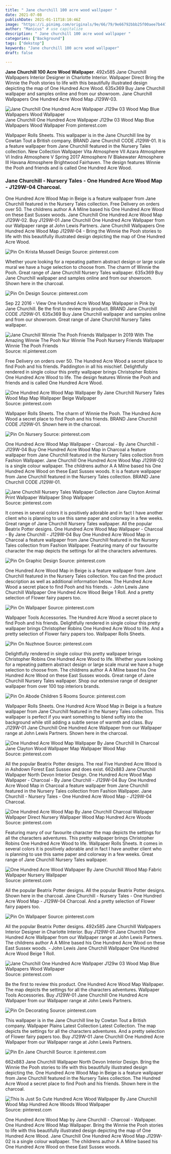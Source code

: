```yaml
---
title: " Jane churchill 100 acre wood wallpaper "
date: 2021-07-08
publishDate: 2021-01-11T18:10:46Z
image: "https://i.pinimg.com/originals/9e/66/79/9e66792bbb25f00aee7b4473fa4217f9.jpg"
author: "Manicus" # use capitalize
description: " Jane churchill 100 acre wood wallpaper "
categories: ["Background"]
tags: ["dekstop"]
keywords: "Jane churchill 100 acre wood wallpaper"
draft: false

---
```



**Jane Churchill 100 Acre Wood Wallpaper**. 492x585 Jane Churchill Wallpapers Interior Designer in Charlotte Interior. Wallpaper Direct Bring the Winnie the Pooh stories to life with this beautifully illustrated design depicting the map of One Hundred Acre Wood. 635x369 Buy Jane Churchill wallpaper and samples online and from our showroom. Jane Churchill Wallpapers One Hundred Acre Wood Map J129W-03.

![Jane Churchill One Hundred Acre Wallpaper J129w 03 Wood Map Blue Wallpapers Wood Wallpaper](https://i.pinimg.com/originals/01/21/fc/0121fc2d96248ab90a06bcc120ca6246.jpg "Jane Churchill One Hundred Acre Wallpaper J129w 03 Wood Map Blue Wallpapers Wood Wallpaper")
Jane Churchill One Hundred Acre Wallpaper J129w 03 Wood Map Blue Wallpapers Wood Wallpaper From pinterest.com


Wallpaper Rolls Sheets. This wallpaper is in the Jane Churchill line by Cowtan Tout a British company. BRAND Jane Churchill CODE J129W-01. It is a feature wallpaper from Jane Churchill featured in the Nursery Tales collection. New Collection Wallpaper Vita Atmosphere VII Azara Atmosphere VI Indira Atmosphere V Spring 2017 Atmosphere IV Blakewater Atmosphere III Havana Atmosphere Brightwood Fairhaven. The design features Winnie the Pooh and friends and is called One Hundred Acre Wood.

### Jane Churchill - Nursery Tales - One Hundred Acre Wood Map - J129W-04 Charcoal.

One Hundred Acre Wood Map in Beige is a feature wallpaper from Jane Churchill featured in the Nursery Tales collection. Free Delivery on orders over 50. The childrens author A A Milne based his One Hundred Acre Wood on these East Sussex woods. Jane Churchill One Hundred Acre Wood Map J129W-02. Buy J129W-01 Jane Churchill One Hundred Acre Wallpaper from our Wallpaper range at John Lewis Partners. Jane Churchill Wallpapers One Hundred Acre Wood Map J129W-04 - Bring the Winnie the Pooh stories to life with this beautifully illustrated design depicting the map of One Hundred Acre Wood.


![Pin On Krista Mussell Design](https://i.pinimg.com/originals/48/b6/7c/48b67c6ca428d4a3f901052a72b576fe.jpg "Pin On Krista Mussell Design")
Source: pinterest.com

Whether youre looking for a repeating pattern abstract design or large scale mural we have a huge selection to choose from. The charm of Winnie the Pooh. Great range of Jane Churchill Nursery Tales wallpaper. 635x369 Buy Jane Churchill wallpaper and samples online and from our showroom. Shown here in the charcoal.

![Pin On Design](https://i.pinimg.com/originals/79/2b/15/792b15ad9e9e61df2615c46f5a02eda8.jpg "Pin On Design")
Source: pinterest.com

Sep 22 2016 - View One Hundred Acre Wood Map Wallpaper in Pink by Jane Churchill. Be the first to review this product. BRAND Jane Churchill CODE J129W-01. 635x369 Buy Jane Churchill wallpaper and samples online and from our showroom. Great range of Jane Churchill Nursery Tales wallpaper.

![Jane Churchill Winnie The Pooh Friends Wallpaper In 2019 With The Amazing Winnie The Pooh Nur Winnie The Pooh Nursery Friends Wallpaper Winnie The Pooh Friends](https://i.pinimg.com/originals/bf/9f/3b/bf9f3b17035db65eb431bed58cafbf25.jpg "Jane Churchill Winnie The Pooh Friends Wallpaper In 2019 With The Amazing Winnie The Pooh Nur Winnie The Pooh Nursery Friends Wallpaper Winnie The Pooh Friends")
Source: nl.pinterest.com

Free Delivery on orders over 50. The Hundred Acre Wood a secret place to find Pooh and his friends. Paddington in all his mischief. Delightfully rendered in single colour this pretty wallpaper brings Christopher Robins One Hundred Acre Wood to life. The design features Winnie the Pooh and friends and is called One Hundred Acre Wood.

![One Hundred Acre Wood Map Wallpaper By Jane Churchill Nursery Tales Wood Map Map Wallpaper Beige Wallpaper](https://i.pinimg.com/originals/a4/89/69/a48969455358068a1134b326708232ba.png "One Hundred Acre Wood Map Wallpaper By Jane Churchill Nursery Tales Wood Map Map Wallpaper Beige Wallpaper")
Source: pinterest.com

Wallpaper Rolls Sheets. The charm of Winnie the Pooh. The Hundred Acre Wood a secret place to find Pooh and his friends. BRAND Jane Churchill CODE J129W-01. Shown here in the charcoal.

![Pin On Nursery](https://i.pinimg.com/originals/ef/b4/cf/efb4cff68e63af19c4851d9d1c4ac94c.jpg "Pin On Nursery")
Source: pinterest.com

One Hundred Acre Wood Map Wallpaper - Charcoal - By Jane Churchill - J129W-04 Buy One Hundred Acre Wood Map in Charcoal a feature wallpaper from Jane Churchill featured in the Nursery Tales collection from Fashion Wallpaper. Jane Churchill One Hundred Acre Wood Map J129W-02 is a single colour wallpaper. The childrens author A A Milne based his One Hundred Acre Wood on these East Sussex woods. It is a feature wallpaper from Jane Churchill featured in the Nursery Tales collection. BRAND Jane Churchill CODE J129W-01.

![Jane Churchill Nursery Tales Wallpaper Collection Jane Clayton Animal Print Wallpaper Wallpaper Shop Wallpaper](https://i.pinimg.com/564x/9a/f5/3c/9af53ceb3e4864f26cf6b344150daef7.jpg "Jane Churchill Nursery Tales Wallpaper Collection Jane Clayton Animal Print Wallpaper Wallpaper Shop Wallpaper")
Source: pinterest.com

It comes in several colors it is positively adorable and in fact I have another client who is planning to use this same paper and colorway in a few weeks. Great range of Jane Churchill Nursery Tales wallpaper. All the popular Beatrix Potter designs. One Hundred Acre Wood Map Wallpaper - Charcoal - By Jane Churchill - J129W-04 Buy One Hundred Acre Wood Map in Charcoal a feature wallpaper from Jane Churchill featured in the Nursery Tales collection from Fashion Wallpaper. Featuring many of our favourite character the map depicts the settings for all the characters adventures.

![Pin On Graphic Design](https://i.pinimg.com/originals/ab/10/c7/ab10c71a952a505f54c91b39c0daa211.png "Pin On Graphic Design")
Source: pinterest.com

One Hundred Acre Wood Map in Beige is a feature wallpaper from Jane Churchill featured in the Nursery Tales collection. You can find the product description as well as additional information below. The Hundred Acre Wood a secret place to find Pooh and his friends. - John Lewis Jane Churchill Wallpaper One Hundred Acre Wood Beige 1 Roll. And a pretty selection of Flower fairy papers too.

![Pin On Wallpaper](https://i.pinimg.com/originals/b5/7e/c0/b57ec098f8ae228a4698bd994cae6149.jpg "Pin On Wallpaper")
Source: pinterest.com

Wallpaper Tools Accessories. The Hundred Acre Wood a secret place to find Pooh and his friends. Delightfully rendered in single colour this pretty wallpaper brings Christopher Robins One Hundred Acre Wood to life. And a pretty selection of Flower fairy papers too. Wallpaper Rolls Sheets.

![Pin On Nuzhnoe](https://i.pinimg.com/originals/f3/39/e0/f339e00a6cb9c6bf09ecc58b504c8cec.jpg "Pin On Nuzhnoe")
Source: pinterest.com

Delightfully rendered in single colour this pretty wallpaper brings Christopher Robins One Hundred Acre Wood to life. Whether youre looking for a repeating pattern abstract design or large scale mural we have a huge selection to choose from. The childrens author A A Milne based his One Hundred Acre Wood on these East Sussex woods. Great range of Jane Churchill Nursery Tales wallpaper. Shop our extensive range of designer wallpaper from over 100 top interiors brands.

![Pin On Abode Children S Rooms](https://i.pinimg.com/originals/c9/ae/a1/c9aea1847ede777a7bea75bac8719acc.jpg "Pin On Abode Children S Rooms")
Source: pinterest.com

Wallpaper Rolls Sheets. One Hundred Acre Wood Map in Beige is a feature wallpaper from Jane Churchill featured in the Nursery Tales collection. This wallpaper is perfect if you want something to blend softly into the background while still adding a subtle sense of warmth and class. Buy J129W-01 Jane Churchill One Hundred Acre Wallpaper from our Wallpaper range at John Lewis Partners. Shown here in the charcoal.

![One Hundred Acre Wood Map Wallpaper By Jane Churchill In Charcoal Jane Clayton Wood Wallpaper Map Wallpaper Wood Map](https://i.pinimg.com/736x/ed/0c/c8/ed0cc8e991fbf8fb2500ce0a10f6a66b.jpg "One Hundred Acre Wood Map Wallpaper By Jane Churchill In Charcoal Jane Clayton Wood Wallpaper Map Wallpaper Wood Map")
Source: pinterest.com

All the popular Beatrix Potter designs. The real Five Hundred Acre Wood is in Ashdown Forest East Sussex and does exist. 662x883 Jane Churchill Wallpaper North Devon Interior Design. One Hundred Acre Wood Map Wallpaper - Charcoal - By Jane Churchill - J129W-04 Buy One Hundred Acre Wood Map in Charcoal a feature wallpaper from Jane Churchill featured in the Nursery Tales collection from Fashion Wallpaper. Jane Churchill - Nursery Tales - One Hundred Acre Wood Map - J129W-04 Charcoal.

![One Hundred Acre Wood Map By Jane Churchill Charcoal Wallpaper Wallpaper Direct Nursery Wallpaper Wood Map Hundred Acre Woods](https://i.pinimg.com/originals/e1/32/26/e1322676c22081e9d6ef3e70336710fb.jpg "One Hundred Acre Wood Map By Jane Churchill Charcoal Wallpaper Wallpaper Direct Nursery Wallpaper Wood Map Hundred Acre Woods")
Source: pinterest.com

Featuring many of our favourite character the map depicts the settings for all the characters adventures. This pretty wallpaper brings Christopher Robins One Hundred Acre Wood to life. Wallpaper Rolls Sheets. It comes in several colors it is positively adorable and in fact I have another client who is planning to use this same paper and colorway in a few weeks. Great range of Jane Churchill Nursery Tales wallpaper.

![One Hundred Acre Wood Wallpaper By Jane Churchill Wood Map Fabric Wallpaper Nursery Wallpaper](https://i.pinimg.com/originals/09/b2/21/09b2219f140d0c09a25f81aad0ee393f.jpg "One Hundred Acre Wood Wallpaper By Jane Churchill Wood Map Fabric Wallpaper Nursery Wallpaper")
Source: pinterest.com

All the popular Beatrix Potter designs. All the popular Beatrix Potter designs. Shown here in the charcoal. Jane Churchill - Nursery Tales - One Hundred Acre Wood Map - J129W-04 Charcoal. And a pretty selection of Flower fairy papers too.

![Pin On Wallpaper](https://i.pinimg.com/originals/dc/07/67/dc0767e8a61b62ada7aa71e6cfb66f6f.jpg "Pin On Wallpaper")
Source: pinterest.com

All the popular Beatrix Potter designs. 492x585 Jane Churchill Wallpapers Interior Designer in Charlotte Interior. Buy J129W-01 Jane Churchill One Hundred Acre Wallpaper from our Wallpaper range at John Lewis Partners. The childrens author A A Milne based his One Hundred Acre Wood on these East Sussex woods. - John Lewis Jane Churchill Wallpaper One Hundred Acre Wood Beige 1 Roll.

![Jane Churchill One Hundred Acre Wallpaper J129w 03 Wood Map Blue Wallpapers Wood Wallpaper](https://i.pinimg.com/originals/01/21/fc/0121fc2d96248ab90a06bcc120ca6246.jpg "Jane Churchill One Hundred Acre Wallpaper J129w 03 Wood Map Blue Wallpapers Wood Wallpaper")
Source: pinterest.com

Be the first to review this product. One Hundred Acre Wood Map Wallpaper. The map depicts the settings for all the characters adventures. Wallpaper Tools Accessories. Buy J129W-01 Jane Churchill One Hundred Acre Wallpaper from our Wallpaper range at John Lewis Partners.

![Pin On Decorating](https://i.pinimg.com/originals/5c/3a/31/5c3a315bcb759495289d9444515486d0.png "Pin On Decorating")
Source: pinterest.com

This wallpaper is in the Jane Churchill line by Cowtan Tout a British company. Wallpaper Plains Latest Collection Latest Collection. The map depicts the settings for all the characters adventures. And a pretty selection of Flower fairy papers too. Buy J129W-01 Jane Churchill One Hundred Acre Wallpaper from our Wallpaper range at John Lewis Partners.

![Pin En Jane Churchill](https://i.pinimg.com/originals/72/6f/12/726f121f930d0201cd9e6758d71e9e2e.jpg "Pin En Jane Churchill")
Source: it.pinterest.com

662x883 Jane Churchill Wallpaper North Devon Interior Design. Bring the Winnie the Pooh stories to life with this beautifully illustrated design depicting the. One Hundred Acre Wood Map in Beige is a feature wallpaper from Jane Churchill featured in the Nursery Tales collection. The Hundred Acre Wood a secret place to find Pooh and his friends. Shown here in the charcoal.

![This Is Just So Cute Hundred Acre Wood Wallpaper By Jane Churchill Wood Map Hundred Acre Woods Wood Wallpaper](https://i.pinimg.com/originals/9e/66/79/9e66792bbb25f00aee7b4473fa4217f9.jpg "This Is Just So Cute Hundred Acre Wood Wallpaper By Jane Churchill Wood Map Hundred Acre Woods Wood Wallpaper")
Source: pinterest.com

One Hundred Acre Wood Map by Jane Churchill - Charcoal - Wallpaper. One Hundred Acre Wood Map Wallpaper. Bring the Winnie the Pooh stories to life with this beautifully illustrated design depicting the map of One Hundred Acre Wood. Jane Churchill One Hundred Acre Wood Map J129W-02 is a single colour wallpaper. The childrens author A A Milne based his One Hundred Acre Wood on these East Sussex woods.

